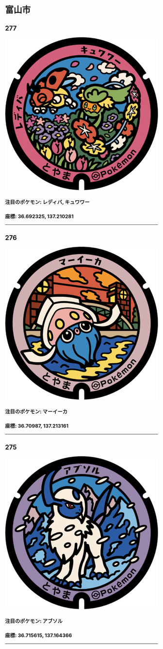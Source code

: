 # 富山市
## 277
![277](../../Images/277.png "277")
### 注目のポケモン: レディバ, キュワワー
### 座標: 36.692325, 137.210281
---
## 276
![276](../../Images/276.png "276")
### 注目のポケモン: マーイーカ
### 座標: 36.70987, 137.213161
---
## 275
![275](../../Images/275.png "275")
### 注目のポケモン: アブソル
### 座標: 36.715615, 137.164366
---